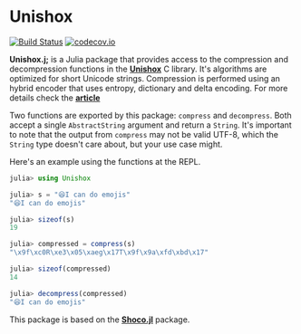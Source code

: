 # Unishox

[![Build Status](https://github.com/gbaraldi/Unishox.jl/workflows/CI/badge.svg)](https://github.com/gbaraldi/Unishox.jl/actions?query=workflow%3ACI+branch%3Amaster)
[![codecov.io](http://codecov.io/github/gbaraldi/Unishox.jl/coverage.svg?branch=main)](http://codecov.io/github/gbaraldi/Unishox.jl?branch=main)

**Unishox.j;** is a Julia package that provides access to the compression and decompression functions in the [**Unishox**](https://github.com/siara-cc/Unishox2) C library.
It's algorithms are optimized for short Unicode strings. Compression is performed using an hybrid encoder that uses entropy, dictionary and delta encoding. For more details check the [**article**](https://github.com/siara-cc/Unishox2/blob/master/Unishox_Article_2.pdf?raw=true)

Two functions are exported by this package: `compress` and `decompress`.
Both accept a single `AbstractString` argument and return a `String`.
It's important to note that the output from `compress` may not be valid UTF-8, which the `String` type doesn't care about, but your use case might.

Here's an example using the functions at the REPL.

```julia
julia> using Unishox

julia> s = "😆I can do emojis"
"😆I can do emojis"

julia> sizeof(s)
19

julia> compressed = compress(s)
"\x9f\xc0R\xe3\x05\xaeg\x17T\x9f\x9a\xfd\xbd\x17"

julia> sizeof(compressed)
14

julia> decompress(compressed)
"😆I can do emojis"
```

This package is based on the [**Shoco.jl**](https://github.com/ararslan/Shoco.jl) package.
